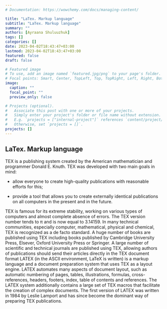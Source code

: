 ```yaml
---
# Documentation: https://wowchemy.com/docs/managing-content/

title: "LaTex. Markup language"
subtitle: "LaTex. Markup language"
summary: ""
authors: [Ayraana Shuluuzhuk]
tags: []
categories: []
date: 2023-04-02T18:43:47+03:00
lastmod: 2023-04-02T18:43:47+03:00
featured: false
draft: false

# Featured image
# To use, add an image named `featured.jpg/png` to your page's folder.
# Focal points: Smart, Center, TopLeft, Top, TopRight, Left, Right, BottomLeft, Bottom, BottomRight.
image:
  caption: ""
  focal_point: ""
  preview_only: false

# Projects (optional).
#   Associate this post with one or more of your projects.
#   Simply enter your project's folder or file name without extension.
#   E.g. `projects = ["internal-project"]` references `content/project/deep-learning/index.md`.
#   Otherwise, set `projects = []`.
projects: []
---
```


## LaTex. Markup language

TEX is a publishing system created by the American mathematician and programmer Donald E. Knuth. TEX was developed with two main goals in mind:

- allow everyone to create high-quality publications with reasonable efforts for this;

- provide a tool that allows you to create externally identical publications on all computers in the present and in the future.

TEX is famous for its extreme stability, working on various types of computers and almost complete absence of errors.
The TEX version number tends to π and is now equal to 3.14159.
In many technical communities, especially computer,
mathematical, physical and chemical, TEX is recognized
as a de facto standard. A huge number of books are published using TEX
including books published by Cambridge University Press,
Elsever, Oxford University Press or Springer. A large number of scientific and technical journals are published using TEX, allowing authors of publications should send their articles directly in the TEX document format
LATEX (in the ASCII environment, LaTeX is written) is a markup language and
a document preparation system that uses TEX as a layout engine. LATEX automates many aspects of document layout, such
as automatic numbering of pages, tables, illustrations, formulas, cross-references, headers, footers, index, table of contents and references. The LATEX system additionally
contains a large set of TEX macros that facilitate the creation of complex documents. The first version of LATEX was written in 1984 by Leslie Lamport and has since become the dominant way of preparing TEX publications.
